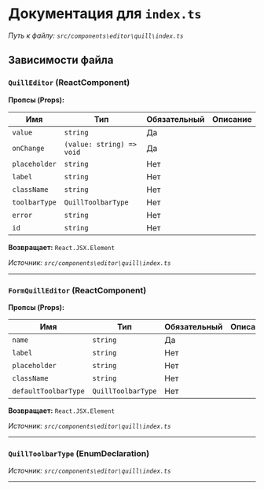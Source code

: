 # Документация для `index.ts`

*Путь к файлу: `src/components\editor\quill\index.ts`*

## Зависимости файла


### `QuillEditor` (ReactComponent)

**Пропсы (Props):**

| Имя | Тип | Обязательный | Описание |
|---|---|---|---|
| `value` | `string` | Да |  |
| `onChange` | `(value: string) => void` | Да |  |
| `placeholder` | `string` | Нет |  |
| `label` | `string` | Нет |  |
| `className` | `string` | Нет |  |
| `toolbarType` | `QuillToolbarType` | Нет |  |
| `error` | `string` | Нет |  |
| `id` | `string` | Нет |  |

**Возвращает:** `React.JSX.Element`

*Источник: `src/components\editor\quill\index.ts`*

---
### `FormQuillEditor` (ReactComponent)

**Пропсы (Props):**

| Имя | Тип | Обязательный | Описание |
|---|---|---|---|
| `name` | `string` | Да |  |
| `label` | `string` | Нет |  |
| `placeholder` | `string` | Нет |  |
| `className` | `string` | Нет |  |
| `defaultToolbarType` | `QuillToolbarType` | Нет |  |

**Возвращает:** `React.JSX.Element`

*Источник: `src/components\editor\quill\index.ts`*

---
### `QuillToolbarType` (EnumDeclaration)

*Источник: `src/components\editor\quill\index.ts`*

---
